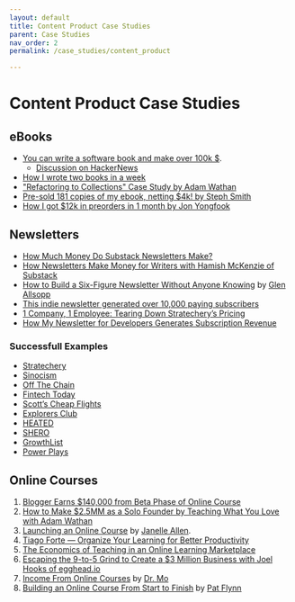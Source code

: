 ```yaml
---
layout: default
title: Content Product Case Studies
parent: Case Studies
nav_order: 2
permalink: /case_studies/content_product

---
```


# Content Product Case Studies

## eBooks

- [You can write a software book and make over 100k $](https://twitter.com/vlad_mihalcea/status/1282199525562753025). 
	- [Discussion on HackerNews](https://news.ycombinator.com/item?id=23818859)
- [How I wrote two books in a week](https://coding.napolux.com/how-i-wrote-two-books-in-a-week/)
- ["Refactoring to Collections" Case Study by Adam Wathan](https://medium.com/product-people/adams-100k-product-launch-bad6e73afbfe)
- [Pre-sold 181 copies of my ebook, netting $4k! by Steph Smith](https://www.indiehackers.com/product/blog-stephsmith-io/pre-sold-181-copies-of-my-ebook-netting-4k--MDYkDJu4BlOlKzpIwKI)
- [How I got $12k in preorders in 1 month by Jon Yongfook](https://blog.yongfook.com/how-i-got-12k-in-book-preorders-in-1-month.html)

## Newsletters

- [How Much Money Do Substack Newsletters Make?
](https://medium.com/substack-writing/how-much-money-do-substack-newsletters-make-e7a9603beb9)
- [How Newsletters Make Money for Writers with Hamish McKenzie of Substack](https://www.listennotes.com/podcasts/become-a-writer/how-newsletters-make-money-Em5H8OyCv-U/) 
- [How to Build a Six-Figure Newsletter Without Anyone Knowing](https://gaps.com/six-figure-newsletter) by [Glen Allsopp](https://twitter.com/ViperChill) 
- [This indie newsletter generated over 10,000 paying subscribers](https://www.listennotes.com/podcasts/the-business-of/this-indie-newsletter-6gxWpzKI7w8/) 
- [1 Company, 1 Employee: Tearing Down Stratechery’s Pricing](https://www.priceintelligently.com/blog/stratechery-pricing) 
- [How My Newsletter for Developers Generates Subscription Revenue](https://www.indiehackers.com/interview/how-my-newsletter-for-developers-generates-subscription-revenue-8fff929be1) 

### Successfull Examples

- [Stratechery](https://stratechery.com/)
- [Sinocism](https://sinocism.com/)
- [Off The Chain](https://pomp.substack.com/)
- [Fintech Today](https://fintechtoday.substack.com/)
- [Scott’s Cheap Flights](https://scottscheapflights.com/)
- [Explorers Club](https://craigmod.com/membership/)
- [HEATED](https://heated.world/)
- [SHERO](https://shero.substack.com/)
- [GrowthList](https://growthlist.co/pro)
- [Power Plays](https://www.powerplays.news/)


## Online Courses

1. [Blogger Earns $140,000 from Beta Phase of Online Course](https://www.listennotes.com/podcasts/side-hustle-school/961-blogger-earns-140000-VJk2_e6R51n/)
2. [How to Make $2.5MM as a Solo Founder by Teaching What You Love with Adam Wathan](https://www.indiehackers.com/podcast/098-adam-wathan-of-refactoring-ui) 
3. [Launching an Online Course](https://www.listennotes.com/podcasts/growth-marketing/157-launching-an-online-course-0D64jPxQA7J/) by [Janelle Allen](https://janelleallen.com/). 
4. [Tiago Forte — Organize Your Learning for Better Productivity](https://www.listennotes.com/podcasts/level-up-your/luyc-110-organize-your-cn35Oh2tzDP/) 
5. [The Economics of Teaching in an Online Learning Marketplace](https://medium.com/@courseography/the-economics-of-teaching-in-an-online-learning-marketplace-fce6780ac608)
6. [Escaping the 9-to-5 Grind to Create a $3 Million Business with Joel Hooks of egghead.io](https://www.listennotes.com/podcasts/the-indie-hackers/075-escaping-the-9-to-5-jpfHDPN9XBk/) 
7. [Income From Online Courses](https://www.listennotes.com/podcasts/digital-nomad/321-income-from-online-courses-3GXKNnPhZeq/) by [Dr. Mo](https://www.urgentcarecareer.com/) 
8. [Building an Online Course From Start to Finish](https://www.smartpassiveincome.com/podcasts/building-an-online-course-from-start-to-finish/) by [Pat Flynn](https://patflynn.com/)